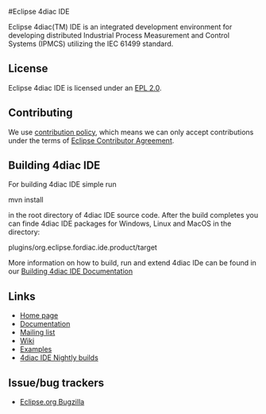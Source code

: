 #Eclipse 4diac IDE

Eclipse 4diac(TM) IDE is an integrated development environment for developing distributed Industrial Process Measurement and Control Systems (IPMCS) utilizing the IEC 61499 standard. 

## License

Eclipse 4diac IDE is licensed under an [EPL 2.0](LICENSE.md).

## Contributing

We use [contribution policy](CONTRIBUTING.md), which means we can only accept contributions under
the terms of [Eclipse Contributor Agreement](http://www.eclipse.org/legal/ECA.php).


## Building 4diac IDE

For building 4diac IDE simple run

   mvn install
   
in the root directory of 4diac IDE source code. After the build completes you can finde 4diac IDE packages for Windows, Linux and MacOS in the directory:
    
   plugins/org.eclipse.fordiac.ide.product/target 

More information on how to build, run and extend 4diac IDe can be found in our [Building 4diac IDE Documentation](https://eclipse.dev/4diac/en_help.php?helppage=html/development/building4diac.html)


## Links

* [Home page](https://eclipse.dev/4diac)
* [Documentation](https://eclipse.dev/4diac/en_help.php) 
* [Mailing list](https://dev.eclipse.org/mailman/listinfo/4diac-dev)
* [Wiki](https://wiki.eclipse.org/Eclipse_4diac_Wiki)
* [Examples](http://git.eclipse.org/c/4diac/org.eclipse.4diac.examples.git)
* [4diac IDE Nightly builds](https://download.eclipse.org/4diac/updates/nightly)


## Issue/bug trackers

* [Eclipse.org Bugzilla](https://bugs.eclipse.org/bugs/buglist.cgi?product=4diac)

